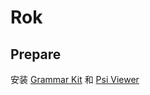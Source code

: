 # Rok

## Prepare

安装 [Grammar Kit](https://plugins.jetbrains.com/plugin/6606-grammar-kit) 和 [Psi Viewer](https://plugins.jetbrains.com/plugin/227-psiviewer)